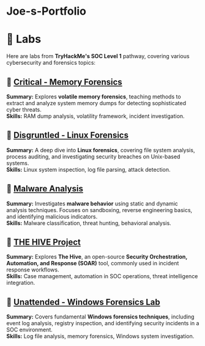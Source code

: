 # Joe-s-Portfolio

# 📝 Labs

Here are labs from **TryHackMe's SOC Level 1** pathway, covering various cybersecurity and forensics topics:

## 📄 [Critical - Memory Forensics](Labs/Critical_Memory_Forensics.pdf)
**Summary:** Explores **volatile memory forensics**, teaching methods to extract and analyze system memory dumps for detecting sophisticated cyber threats.  
**Skills:** RAM dump analysis, volatility framework, incident investigation.  

## 📄 [Disgruntled - Linux Forensics](Labs/Disgruntled_Linux_Forensics.pdf)
**Summary:** A deep dive into **Linux forensics**, covering file system analysis, process auditing, and investigating security breaches on Unix-based systems.  
**Skills:** Linux system inspection, log file parsing, attack detection.  

## 📄 [Malware Analysis](Labs/Malware_Analysis.pdf)
**Summary:** Investigates **malware behavior** using static and dynamic analysis techniques. Focuses on sandboxing, reverse engineering basics, and identifying malicious indicators.  
**Skills:** Malware classification, threat hunting, behavioral analysis.  

## 📄 [THE HIVE Project](Labs/THE_HIVE_Project.pdf)
**Summary:** Explores **The Hive**, an open-source **Security Orchestration, Automation, and Response (SOAR)** tool, commonly used in incident response workflows.  
**Skills:** Case management, automation in SOC operations, threat intelligence integration.  

## 📄 [Unattended - Windows Forensics Lab](Labs/Unattended_Windows_Forensics_Lab.pdf)
**Summary:** Covers fundamental **Windows forensics techniques**, including event log analysis, registry inspection, and identifying security incidents in a SOC environment.  
**Skills:** Log file analysis, memory forensics, Windows system investigation.  
